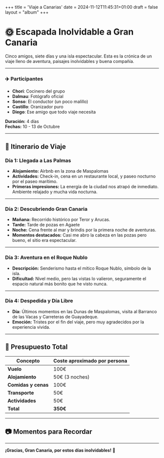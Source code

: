 +++
title = 'Viaje a Canarias'
date = 2024-11-12T11:45:31+01:00
draft = false
layout = "album"
+++

# 🌞 Escapada Inolvidable a Gran Canaria

Cinco amigos, siete días y una isla espectacular. Esta es la crónica de un viaje lleno de aventura, paisajes inolvidables y buena compañía.

---

### ✈️ **Participantes**
- **Chori**: Cocinero del grupo 
- **Dalmau**: Fotógrafo oficial 
- **Sonso**: El conductor (un poco malillo)  
- **Castillo**: Oranizador puro 
- **Diego**: Ese amigo que todo viaje necesita 

**Duración:** 4 días  
**Fechas:** 10 - 13 de Octubre

---

## 📅 Itinerario de Viaje

### Día 1: **Llegada a Las Palmas**
- **Alojamiento:** Airbnb en la zona de Maspalomas
- **Actividades:** Check-in, cena en un restaurante local, y paseo nocturno por el paseo marítimo.
- **Primeras impresiones:** La energía de la ciudad nos atrapó de inmediato. Ambiente relajado y mucha vida nocturna.

---

### Día 2: **Descubriendo Gran Canaria**
- **Mañana:** Recorrido histórico por Teror y Arucas.
- **Tarde:** Tarde de pozas en Agaete
- **Noche:** Cena frente al mar y brindis por la primera noche de aventuras.
- **Momentos destacados:** Casi me abro la cabeza en las pozas pero bueno, el sitio era espectacular.

---

### Día 3: **Aventura en el Roque Nublo**
- **Descripción:** Senderismo hasta el mítico Roque Nublo, símbolo de la isla.
- **Dificultad:** Nivel medio, pero las vistas lo valieron, seguramente el espacio natural más bonito que he visto nunca.

---

### Día 4: **Despedida y Día Libre**
- **Día:** Últimos momentos en las Dunas de Maspalomas, visita al Barranco de las Vacas y Carreteras de Guayadeque.
- **Emoción:** Tristes por el fin del viaje, pero muy agradecidos por la experiencia vivida.

---

## 💸 Presupuesto Total
| Concepto             | Coste aproximado por persona |
|----------------------|-----------------------------|
| **Vuelo**            | 100€                        |
| **Alojamiento**      | 50€ (3 noches)             |
| **Comidas y cenas**  | 100€                        |
| **Transporte**       | 50€                        |
| **Actividades**      | 50€                         |
| **Total**            | **350€**                    |

---

## 📷 Momentos para Recordar


---

**¡Gracias, Gran Canaria, por estos días inolvidables!** 💙

